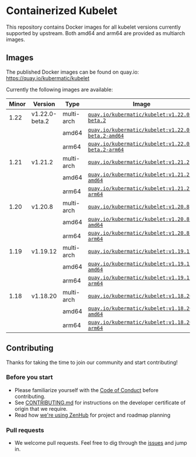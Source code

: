 # Containerized Kubelet

This repository contains Docker images for all kubelet versions currently supported by upstream.
Both amd64 and arm64 are provided as multiarch images.

## Images

The published Docker images can be found on quay.io: https://quay.io/kubermatic/kubelet

Currently the following images are available:

<!-- versions_start -->
| Minor | Version | Type | Image |
| ----- | ------- | ---- | ----- |
| 1.22 | v1.22.0-beta.2 | multi-arch | [`quay.io/kubermatic/kubelet:v1.22.0-beta.2`](https://quay.io/kubermatic/kubelet:v1.22.0-beta.2) |
| | | amd64 | [`quay.io/kubermatic/kubelet:v1.22.0-beta.2-amd64`](https://quay.io/kubermatic/kubelet:v1.22.0-beta.2-amd64) |
| | | arm64 | [`quay.io/kubermatic/kubelet:v1.22.0-beta.2-arm64`](https://quay.io/kubermatic/kubelet:v1.22.0-beta.2-arm64) |
| 1.21 | v1.21.2 | multi-arch | [`quay.io/kubermatic/kubelet:v1.21.2`](https://quay.io/kubermatic/kubelet:v1.21.2) |
| | | amd64 | [`quay.io/kubermatic/kubelet:v1.21.2-amd64`](https://quay.io/kubermatic/kubelet:v1.21.2-amd64) |
| | | arm64 | [`quay.io/kubermatic/kubelet:v1.21.2-arm64`](https://quay.io/kubermatic/kubelet:v1.21.2-arm64) |
| 1.20 | v1.20.8 | multi-arch | [`quay.io/kubermatic/kubelet:v1.20.8`](https://quay.io/kubermatic/kubelet:v1.20.8) |
| | | amd64 | [`quay.io/kubermatic/kubelet:v1.20.8-amd64`](https://quay.io/kubermatic/kubelet:v1.20.8-amd64) |
| | | arm64 | [`quay.io/kubermatic/kubelet:v1.20.8-arm64`](https://quay.io/kubermatic/kubelet:v1.20.8-arm64) |
| 1.19 | v1.19.12 | multi-arch | [`quay.io/kubermatic/kubelet:v1.19.12`](https://quay.io/kubermatic/kubelet:v1.19.12) |
| | | amd64 | [`quay.io/kubermatic/kubelet:v1.19.12-amd64`](https://quay.io/kubermatic/kubelet:v1.19.12-amd64) |
| | | arm64 | [`quay.io/kubermatic/kubelet:v1.19.12-arm64`](https://quay.io/kubermatic/kubelet:v1.19.12-arm64) |
| 1.18 | v1.18.20 | multi-arch | [`quay.io/kubermatic/kubelet:v1.18.20`](https://quay.io/kubermatic/kubelet:v1.18.20) |
| | | amd64 | [`quay.io/kubermatic/kubelet:v1.18.20-amd64`](https://quay.io/kubermatic/kubelet:v1.18.20-amd64) |
| | | arm64 | [`quay.io/kubermatic/kubelet:v1.18.20-arm64`](https://quay.io/kubermatic/kubelet:v1.18.20-arm64) |


<!-- versions_end -->

## Contributing

Thanks for taking the time to join our community and start contributing!

### Before you start

* Please familiarize yourself with the [Code of Conduct][3] before contributing.
* See [CONTRIBUTING.md][2] for instructions on the developer certificate of origin that we require.
* Read how [we're using ZenHub][13] for project and roadmap planning

### Pull requests

* We welcome pull requests. Feel free to dig through the [issues][1] and jump in.

[1]: https://github.com/kubermatic/kubelet/issues
[2]: https://github.com/kubermatic/kubelet/blob/master/CONTRIBUTING.md
[3]: https://github.com/kubermatic/kubelet/blob/master/CODE_OF_CONDUCT.md

[11]: https://groups.google.com/forum/#!forum/kubermatic-dev
[12]: https://kubermatic.slack.com/messages/kubelet
[13]: https://github.com/kubermatic/kubelet/blob/master/Zenhub.md
[15]: http://slack.kubermatic.io/
